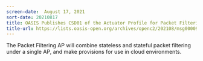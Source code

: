 ```yaml
---
screen-date:  August 17, 2021
sort-date: 20210817
title: OASIS Publishes CSD01 of the Actuator Profile for Packet Filtering, v1.0
title-url: https://lists.oasis-open.org/archives/openc2/202108/msg00009.html
---
```


The Packet Filtering AP will combine stateless and stateful
packet filtering under a single AP, and make provisions for use
in cloud environments.